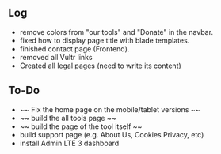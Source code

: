 ## Log
- remove colors from "our tools" and "Donate" in the navbar.
- fixed how to display page title with blade templates.
- finished contact page (Frontend).
- removed all Vultr links
- Created all legal pages (need to write its content)

## To-Do
- ~~ Fix the home page on the mobile/tablet versions ~~
- ~~ build the all tools page ~~
- ~~ build the page of the tool itself ~~
- build support page (e.g. About Us, Cookies Privacy, etc)
- install Admin LTE 3 dashboard
